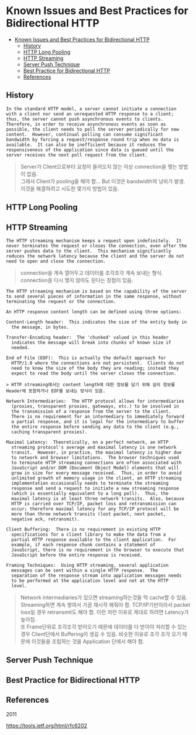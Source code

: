 # Known Issues and Best Practices for Bidirectional HTTP

- [Known Issues and Best Practices for Bidirectional HTTP](#known-issues-and-best-practices-for-bidirectional-http)
  - [History](#history)
  - [HTTP Long Pooling](#http-long-pooling)
  - [HTTP Streaming](#http-streaming)
  - [Server Push Technique](#server-push-technique)
  - [Best Practice for Bidirectional HTTP](#best-practice-for-bidirectional-http)
  - [References](#references)

## History

```text
In the standard HTTP model, a server cannot initiate a connection
with a client nor send an unrequested HTTP response to a client;
thus, the server cannot push asynchronous events to clients.
Therefore, in order to receive asynchronous events as soon as
possible, the client needs to poll the server periodically for new
content.  However, continual polling can consume significant
bandwidth by forcing a request/response round trip when no data is
available.  It can also be inefficient because it reduces the
responsiveness of the application since data is queued until the
server receives the next poll request from the client.
```

> Server가 Client으로부터 요청이 들어오지 않는 이상 connection을 맺는 방법이 없음.\
> 그래서 Client가 pooling을 해야 함... But 이것은 bandwidth의 낭비가 발생.\
> 이것을 해결하려고 시도한 몇가지 방법이 있음.

## HTTP Long Pooling

## HTTP Streaming

```text
The HTTP streaming mechanism keeps a request open indefinitely.  It
never terminates the request or closes the connection, even after the
server pushes data to the client.  This mechanism significantly
reduces the network latency because the client and the server do not
need to open and close the connection.
```

> connection을 계속 열어두고 데이터를 조각조각 계속 보내는 형식. connection을 다시 맺지 않아도 된다는 장점이 있음.

```text
The HTTP streaming mechanism is based on the capability of the server
to send several pieces of information in the same response, without
terminating the request or the connection.

An HTTP response content length can be defined using three options:

Content-Length header:  This indicates the size of the entity body in
  the message, in bytes.

Transfer-Encoding header:  The 'chunked' valued in this header
  indicates the message will break into chunks of known size if
  needed.

End of File (EOF):  This is actually the default approach for
  HTTP/1.0 where the connections are not persistent.  Clients do not
  need to know the size of the body they are reading; instead they
  expect to read the body until the server closes the connection.

> HTTP streaming에서는 content length에 대한 정보를 담기 위해 길이 정보를 Header에 포함하거나 EOF를 보내는 방식이 있음.

Network Intermediaries:  The HTTP protocol allows for intermediaries
  (proxies, transparent proxies, gateways, etc.) to be involved in
  the transmission of a response from the server to the client.
  There is no requirement for an intermediary to immediately forward
  a partial response, and it is legal for the intermediary to buffer
  the entire response before sending any data to the client (e.g.,
  caching transparent proxies).

Maximal Latency:  Theoretically, on a perfect network, an HTTP
  streaming protocol's average and maximal latency is one network
  transit.  However, in practice, the maximal latency is higher due
  to network and browser limitations.  The browser techniques used
  to terminate HTTP streaming connections are often associated with
  JavaScript and/or DOM (Document Object Model) elements that will
  grow in size for every message received.  Thus, in order to avoid
  unlimited growth of memory usage in the client, an HTTP streaming
  implementation occasionally needs to terminate the streaming
  response and send a request to initiate a new streaming response
  (which is essentially equivalent to a long poll).  Thus, the
  maximal latency is at least three network transits.  Also, because
  HTTP is carried over TCP/IP, packet loss and retransmission can
  occur; therefore maximal latency for any TCP/IP protocol will be
  more than three network transits (lost packet, next packet,
  negative ack, retransmit).

Client Buffering:  There is no requirement in existing HTTP
  specifications for a client library to make the data from a
  partial HTTP response available to the client application.  For
  example, if each response chunk contains a statement of
  JavaScript, there is no requirement in the browser to execute that
  JavaScript before the entire response is received.

Framing Techniques:  Using HTTP streaming, several application
  messages can be sent within a single HTTP response.  The
  separation of the response stream into application messages needs
  to be performed at the application level and not at the HTTP
  level.
```

> Network intermediaries가 있으면 streaming하는것들 막 cache할 수 있음.\
> Streaming하면 계속 쌓여서 가끔 재시작 해줘야 함. TCP/IP기반이라서 packet loss일 경우 retransmit도 해야 함. 이런 저런 이유로 제대로 하려면 Latency가 높아짐.\
> 또 Frame단위로 조각조각 받아오기 때문에 데이터를 다 받아야 처리할 수 있는 경우 Client단에서 Buffering이 생길 수 있음. 비슷한 이유로 조각 조각 오기 때문에 이것들을 조립하는 것을 Application 단에서 해야 함.

## Server Push Technique

## Best Practice for Bidirectional HTTP

## References

2011

https://tools.ietf.org/html/rfc6202